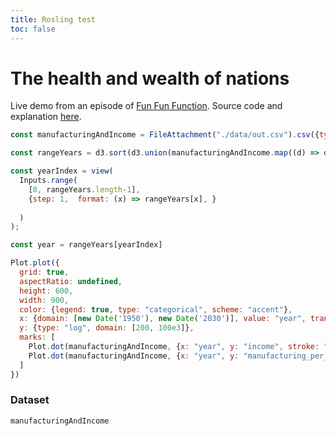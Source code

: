 ```yaml
---
title: Rosling test
toc: false
---
```


# The health and wealth of nations
Live demo from an episode of [Fun Fun Function](https://fff.dev). Source code and explanation [here](https://github.com/funfunfunction/fff-health-and-wealth-of-nations).
```js
const manufacturingAndIncome = FileAttachment("./data/out.csv").csv({typed: true});
```

```js
const rangeYears = d3.sort(d3.union(manufacturingAndIncome.map((d) => d.year, 10)))
```

```js
const yearIndex = view(
  Inputs.range(
    [0, rangeYears.length-1],
    {step: 1,  format: (x) => rangeYears[x], }
    
  )
);
```

```js
const year = rangeYears[yearIndex]
```

```js
Plot.plot({
  grid: true,
  aspectRatio: undefined,
  height: 600,
  width: 900,
  color: {legend: true, type: "categorical", scheme: "accent"},
  x: {domain: [new Date('1950'), new Date('2030')], value: "year", transform: (y) => new Date(String(y))},
  y: {type: "log", domain: [200, 100e3]},
  marks: [
    Plot.dot(manufacturingAndIncome, {x: "year", y: "income", stroke: "name"}),
    Plot.dot(manufacturingAndIncome, {x: "year", y: "manufacturing_per_capita", stroke: "name"})
  ]
})
```

### Dataset
```js
manufacturingAndIncome
```
